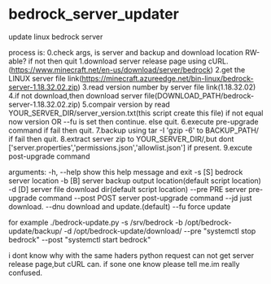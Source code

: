 # bedrock_server_updater
update linux bedrock server 

process is:
0.check args, is server and backup and download location RW-able?
  if not then quit
1.download server release page using cURL.(https://www.minecraft.net/en-us/download/server/bedrock)
2.get the LINUX server file link(https://minecraft.azureedge.net/bin-linux/bedrock-server-1.18.32.02.zip)
3.read version number by server file link(1.18.32.02)
4.if not download,then download server file(DOWNLOAD_PATH/bedrock-server-1.18.32.02.zip)
5.compair version by read YOUR_SERVER_DIR/server_version.txt(this script create this file)
  if not equal now version OR --fu is set
  then continue.
  else quit.
6.execute pre-upgrade command
  if fail then quit.
7.backup using tar -I 'gzip -6' to BACKUP_PATH/
  if fail then quit.
8.extract server zip to YOUR_SERVER_DIR/,but dont ['server.properties','permissions.json','allowlist.json'] if present.
9.excute post-upgrade command

  

arguments:
  -h, --help   show this help message and exit
  -s [S]       bedrock server location
  -b [B]       server backup output location(default script location)
  -d [D]       server file download dir(default script location)
  --pre PRE    server pre-upgrade command
  --post POST  server post-upgrade command
  --jd         just download.
  --dnu        download and update.(default)
  --fu         force update
  
  for example
./bedrock-update.py -s /srv/bedrock -b /opt/bedrock-update/backup/ -d /opt/bedrock-update/download/ --pre "systemctl stop bedrock" --post "systemctl start bedrock"

i dont know why with the same haders python request can not get server release page,but cURL can. if sone one know please tell me.im really confused.
